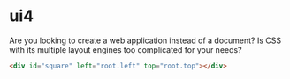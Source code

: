 ui4
=======

Are you looking to create a web application instead of a document?
Is CSS with its multiple layout engines too complicated for your needs? 

```html example solid_sized
<div id="square" left="root.left" top="root.top"></div>
```
